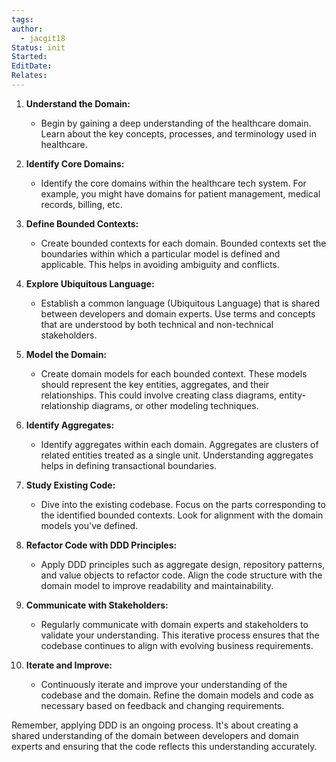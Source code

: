 ```yaml
---
tags: 
author:
  - jacgit18
Status: init
Started: 
EditDate: 
Relates:
---
```



1. **Understand the Domain:**
   - Begin by gaining a deep understanding of the healthcare domain. Learn about the key concepts, processes, and terminology used in healthcare.

2. **Identify Core Domains:**
   - Identify the core domains within the healthcare tech system. For example, you might have domains for patient management, medical records, billing, etc.

3. **Define Bounded Contexts:**
   - Create bounded contexts for each domain. Bounded contexts set the boundaries within which a particular model is defined and applicable. This helps in avoiding ambiguity and conflicts.

4. **Explore Ubiquitous Language:**
   - Establish a common language (Ubiquitous Language) that is shared between developers and domain experts. Use terms and concepts that are understood by both technical and non-technical stakeholders.

5. **Model the Domain:**
   - Create domain models for each bounded context. These models should represent the key entities, aggregates, and their relationships. This could involve creating class diagrams, entity-relationship diagrams, or other modeling techniques.

6. **Identify Aggregates:**
   - Identify aggregates within each domain. Aggregates are clusters of related entities treated as a single unit. Understanding aggregates helps in defining transactional boundaries.

7. **Study Existing Code:**
   - Dive into the existing codebase. Focus on the parts corresponding to the identified bounded contexts. Look for alignment with the domain models you've defined.

8. **Refactor Code with DDD Principles:**
   - Apply DDD principles such as aggregate design, repository patterns, and value objects to refactor code. Align the code structure with the domain model to improve readability and maintainability.

9. **Communicate with Stakeholders:**
   - Regularly communicate with domain experts and stakeholders to validate your understanding. This iterative process ensures that the codebase continues to align with evolving business requirements.

10. **Iterate and Improve:**
    - Continuously iterate and improve your understanding of the codebase and the domain. Refine the domain models and code as necessary based on feedback and changing requirements.

Remember, applying DDD is an ongoing process. It's about creating a shared understanding of the domain between developers and domain experts and ensuring that the code reflects this understanding accurately.